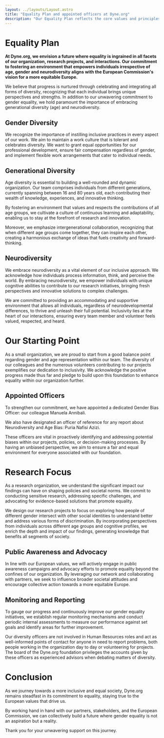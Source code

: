 ```yaml
---
layout: ../layouts/Layout.astro
title: "Equality Plan and appointed officers at Dyne.org"
description: "Our Equality Plan reflects the core values and principles that guide our small non-profit foundation as a research organization working closely with the European Commission. As advocates for progress and innovation, we firmly believe that gender equality is not just a goal to achieve but an intrinsic element of European values, promoting a fair, diverse, and inclusive society."
---
```


# Equality Plan

**At Dyne.org, we envision a future where equality is ingrained in all facets of our organization, research projects, and interactions. Our commitment to fostering an environment that empowers individuals irrespective of age, gender and neurodiversity aligns with the European Commission's vision for a more equitable Europe.**

We believe that progress is nurtured through celebrating and integrating all forms of diversity, recognizing that each individual brings unique perspectives and strengths. In addition to our unwavering commitment to gender equality, we hold paramount the importance of embracing generational diversity (age) and neurodiversity.

## Gender Diversity
We recognize the importance of instilling inclusive practices in every aspect of our work. We aim to maintain a work culture that is tolerant and celebrates diversity. We want to grant equal opportunities for our professional development, ensure fair compensation regardless of gender, and implement flexible work arrangements that cater to individual needs.

## Generational Diversity
Age diversity is essential to building a well-rounded and dynamic organization. Our team comprises individuals from different generations, currently spanning between 16 and 80 years old, each contributing their wealth of knowledge, experiences, and innovative thinking.

By fostering an environment that values and respects the contributions of all age groups, we cultivate a culture of continuous learning and adaptability, enabling us to stay at the forefront of research and innovation.

Moreover, we emphasize intergenerational collaboration, recognizing that when different age groups come together, they can inspire each other, creating a harmonious exchange of ideas that fuels creativity and forward-thinking.

## Neurodiversity

We embrace neurodiversity as a vital element of our inclusive approach. We acknowledge how individuals process information, think, and perceive the world. By embracing neurodiversity, we empower individuals with unique cognitive abilities to contribute to our research initiatives, bringing fresh perspectives and innovative solutions to complex challenges.

We are committed to providing an accommodating and supportive environment that allows all individuals, regardless of neurodevelopmental differences, to thrive and unleash their full potential. Inclusivity lies at the heart of our interactions, ensuring every team member and volunteer feels valued, respected, and heard.

# Our Starting Point
As a small organization, we are proud to start from a good balance point regarding gender and age representation within our team. The diversity of our colleagues and the numerous volunteers contributing to our projects exemplifies our dedication to inclusivity. We acknowledge the positive progress made thus far and pledge to build upon this foundation to enhance equality within our organization further.

## Appointed Officers
To strengthen our commitment, we have appointed a dedicated Gender Bias Officer: our colleague Manuela Annibali.

We also have designated an officer of reference for any report about Neurodiversity and Age Bias: Puria Nafisi Azizi. 

These officers are vital in proactively identifying and addressing potential biases within our projects, policies, or decision-making processes. By having an unbiased perspective, we aim to ensure a fair and equal environment for everyone associated with our foundation.

# Research Focus

As a research organization, we understand the significant impact our findings can have on shaping policies and societal norms. We commit to conducting sensitive research, addressing specific challenges, and advocating for evidence-based solutions that promote equality.

We design our research projects to focus on exploring how people of different gender intersect with other social identities to understand better and address various forms of discrimination. By incorporating perspectives from individuals across different age groups and cognitive profiles, we enrich the depth and impact of our findings, generating knowledge that benefits all segments of society.

## Public Awareness and Advocacy
In line with our European values, we will actively engage in public awareness campaigns and advocacy efforts to promote equality beyond the confines of our organization. By leveraging our network and collaborating with partners, we seek to influence broader societal attitudes and encourage collective action towards a more equitable Europe.

## Monitoring and Reporting
To gauge our progress and continuously improve our gender equality initiatives, we establish regular monitoring mechanisms and conduct periodic internal assessments to measure our performance against set goals and identify areas for further improvement.

Our diversity officers are not involved in Human Resources roles and act as well-informed points of contact for anyone in need to report problems, both people working in the organization day to day or volunteering for projects. The board of the Dyne.org foundation privileges the accounts given by these officers as experienced advisors when debating matters of diversity.

# Conclusion
As we journey towards a more inclusive and equal society, Dyne.org remains steadfast in its commitment to equality, staying true to the European values that drive us.

By working hand in hand with our partners, stakeholders, and the European Commission, we can collectively build a future where gender equality is not an aspiration but a reality.

Thank you for your unwavering support on this journey.



